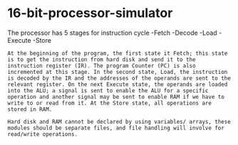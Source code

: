 # 16-bit-processor-simulator
The processor has 5 stages for instruction cycle
-Fetch
-Decode
-Load
-Execute 
-Store

	At the beginning of the program, the first state it Fetch; this state is to get the instruction from hard disk and send it to the instruction register (IR). The program Counter (PC) is also incremented at this stage. In the second state, Load, the instruction is decoded by the IR and the addresses of the operands are sent to the relevant register. On the next Execute state, the operands are loaded into the ALU; a signal is sent to enable the ALU for a specific operation and another signal may be sent to enable RAM if we have to write to or read from it. At the Store state, all operations are stored in RAM. 

	Hard disk and RAM cannot be declared by using variables/ arrays, these modules should be separate files, and file handling will involve for read/write operations. 

